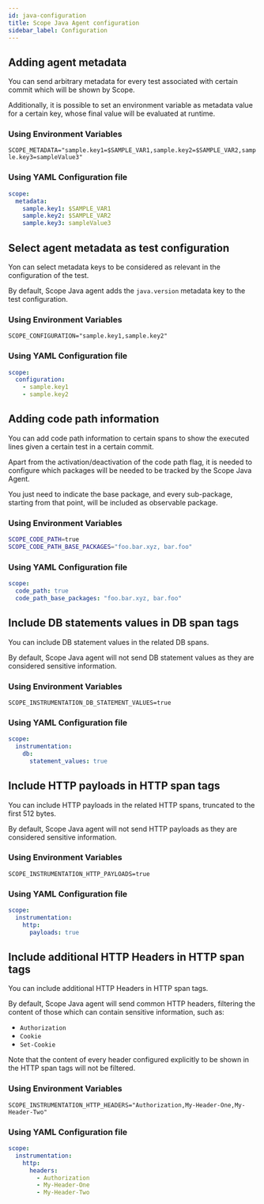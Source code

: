 ```yaml
---
id: java-configuration
title: Scope Java Agent configuration
sidebar_label: Configuration
---
```


## Adding agent metadata

You can send arbitrary metadata for every test associated with certain commit which will be shown by Scope.

Additionally, it is possible to set an environment variable as metadata value for a certain key, whose final value will be evaluated at runtime.

### Using Environment Variables

`SCOPE_METADATA="sample.key1=$SAMPLE_VAR1,sample.key2=$SAMPLE_VAR2,sample.key3=sampleValue3"`

### Using YAML Configuration file

```yaml
scope:
  metadata:
    sample.key1: $SAMPLE_VAR1
    sample.key2: $SAMPLE_VAR2
    sample.key3: sampleValue3
```

## Select agent metadata as test configuration

Yon can select metadata keys to be considered as relevant in the configuration of the test.

By default, Scope Java agent adds the `java.version` metadata key to the test configuration.

### Using Environment Variables

`SCOPE_CONFIGURATION="sample.key1,sample.key2"`

### Using YAML Configuration file

```yaml
scope:
  configuration:
    - sample.key1
    - sample.key2
```

## Adding code path information

You can add code path information to certain spans to show the executed lines given a certain test in a certain commit.

Apart from the activation/deactivation of the code path flag, it is needed to configure which packages will be needed to be tracked by the Scope Java Agent.

You just need to indicate the base package, and every sub-package, starting from that point, will be included as observable package.

### Using Environment Variables

```sh
SCOPE_CODE_PATH=true
SCOPE_CODE_PATH_BASE_PACKAGES="foo.bar.xyz, bar.foo"
```

### Using YAML Configuration file

```yaml
scope:
  code_path: true
  code_path_base_packages: "foo.bar.xyz, bar.foo"
```

## Include DB statements values in DB span tags

You can include DB statement values in the related DB spans.

By default, Scope Java agent will not send DB statement values as they are considered sensitive information.

### Using Environment Variables

`SCOPE_INSTRUMENTATION_DB_STATEMENT_VALUES=true`

### Using YAML Configuration file

```yaml
scope:
  instrumentation:
    db:
      statement_values: true
```

## Include HTTP payloads in HTTP span tags

You can include HTTP payloads in the related HTTP spans, truncated to the first 512 bytes.

By default, Scope Java agent will not send HTTP payloads as they are considered sensitive information.

### Using Environment Variables

`SCOPE_INSTRUMENTATION_HTTP_PAYLOADS=true`

### Using YAML Configuration file

```yaml
scope:
  instrumentation:
    http:
      payloads: true
```

## Include additional HTTP Headers in HTTP span tags

You can include additional HTTP Headers in HTTP span tags.

By default, Scope Java agent will send common HTTP headers, filtering the content of those which can contain sensitive information, such as:

- `Authorization`
- `Cookie`
- `Set-Cookie`

Note that the content of every header configured explicitly to be shown in the HTTP span tags will not be filtered.

### Using Environment Variables

`SCOPE_INSTRUMENTATION_HTTP_HEADERS="Authorization,My-Header-One,My-Header-Two"`

### Using YAML Configuration file

```yaml
scope:
  instrumentation:
    http:
      headers:
        - Authorization
        - My-Header-One
        - My-Header-Two
```
